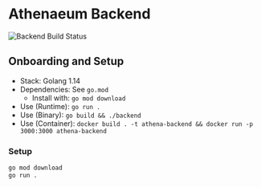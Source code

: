 # Athenaeum Backend

![Backend Build Status](https://github.com/raygervais/Athenaeum/workflows/Go/badge.svg)

## Onboarding and Setup

- Stack: Golang 1.14
- Dependencies: See `go.mod`
  - Install with: `go mod download`
- Use (Runtime): `go run .`
- Use (Binary): `go build && ./backend`
- Use (Container): `docker build . -t athena-backend && docker run -p 3000:3000 athena-backend`

    
### Setup

```bash
go mod download
go run .
```

